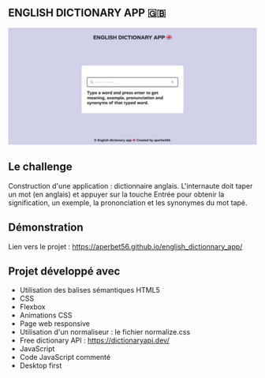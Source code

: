 ## ENGLISH DICTIONARY APP 🇬🇧

![Design preview for the project](./img/preview.png)

## Le challenge

Construction d'une application : dictionnaire anglais. L'internaute doit taper un mot (en anglais) et appuyer sur la touche Entrée pour obtenir la signification, un exemple, la prononciation et les synonymes du mot tapé.

## Démonstration

Lien vers le projet : https://aperbet56.github.io/english_dictionnary_app/

## Projet développé avec

- Utilisation des balises sémantiques HTML5
- CSS
- Flexbox
- Animations CSS
- Page web responsive
- Utilisation d'un normaliseur : le fichier normalize.css
- Free dictionary API : https://dictionaryapi.dev/
- JavaScript
- Code JavaScript commenté
- Desktop first
